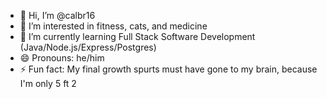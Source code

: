 - 👋 Hi, I’m @calbr16
- 👀 I’m interested in fitness, cats, and medicine
- 🌱 I’m currently learning Full Stack Software Development (Java/Node.js/Express/Postgres)
- 😄 Pronouns: he/him
- ⚡ Fun fact: My final growth spurts must have gone to my brain, because I'm only 5 ft 2

<!---
calbr16/calbr16 is a ✨ special ✨ repository because its `README.md` (this file) appears on your GitHub profile.
You can click the Preview link to take a look at your changes.
--->
